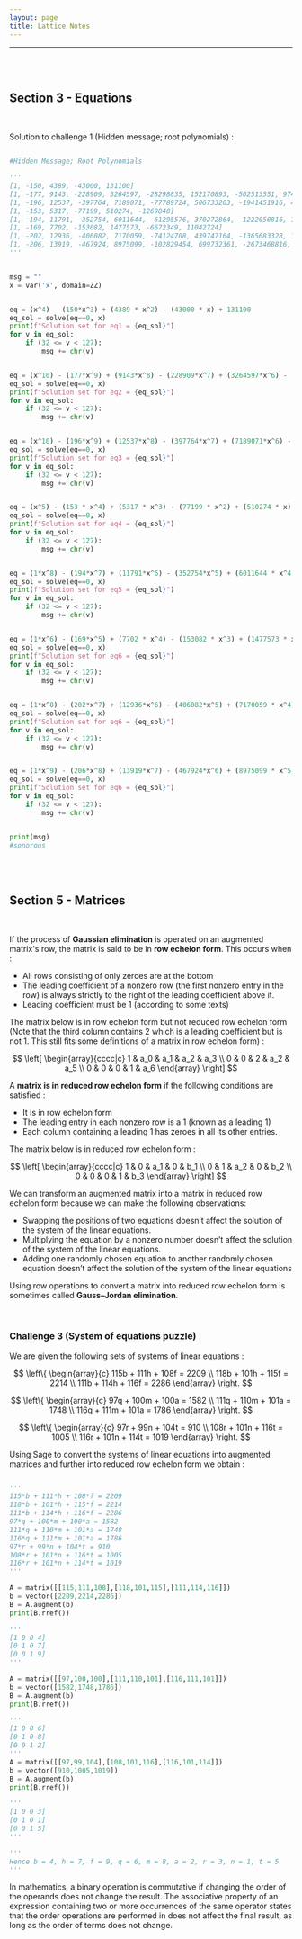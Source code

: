 ```yaml
---
layout: page
title: Lattice Notes
---
```

<hr/>

<br/>

<br/>


## Section 3 - Equations

<br/>

Solution to challenge 1 (Hidden message; root polynomials) :

```python

#Hidden Message; Root Polynomials

'''
[1, -150, 4389, -43000, 131100]
[1, -177, 9143, -228909, 3264597, -28298835, 152170893, -502513551, 974729862, -995312448, 396179424]
[1, -196, 12537, -397764, 7189071, -77789724, 506733203, -1941451916, 4165661988, -4501832400, 1841875200]
[1, -153, 5317, -77199, 510274, -1269840]
[1, -194, 11791, -352754, 6011644, -61295576, 370272864, -1222050816, 1696757760]
[1, -169, 7702, -153082, 1477573, -6672349, 11042724]
[1, -202, 12936, -406082, 7170059, -74124708, 439747164, -1365683328, 1701311040]
[1, -206, 13919, -467924, 8975099, -102829454, 699732361, -2673468816, 4956440220, -2888395200]
'''


msg = ""
x = var('x', domain=ZZ)


eq = (x^4) - (150*x^3) + (4389 * x^2) - (43000 * x) + 131100
eq_sol = solve(eq==0, x)
print(f"Solution set for eq1 = {eq_sol}")
for v in eq_sol:
    if (32 <= v < 127):
        msg += chr(v)


eq = (x^10) - (177*x^9) + (9143*x^8) - (228909*x^7) + (3264597*x^6) - (28298835*x^5) + (152170893 * x^4) - (502513551 * x^3) + (974729862 * x^2) + (-995312448 * x^1) + (396179424)
eq_sol = solve(eq==0, x)
print(f"Solution set for eq2 = {eq_sol}")
for v in eq_sol:
    if (32 <= v < 127):
        msg += chr(v)


eq = (x^10) - (196*x^9) + (12537*x^8) - (397764*x^7) + (7189071*x^6) - (77789724*x^5) + (506733203 * x^4) - (1941451916 * x^3) + (4165661988 * x^2) + (-4501832400 * x^1) + (1841875200)
eq_sol = solve(eq==0, x)
print(f"Solution set for eq3 = {eq_sol}")
for v in eq_sol:
    if (32 <= v < 127):
        msg += chr(v)


eq = (x^5) - (153 * x^4) + (5317 * x^3) - (77199 * x^2) + (510274 * x) + (-1269840)
eq_sol = solve(eq==0, x)
print(f"Solution set for eq4 = {eq_sol}")
for v in eq_sol:
    if (32 <= v < 127):
        msg += chr(v)


eq = (1*x^8) - (194*x^7) + (11791*x^6) - (352754*x^5) + (6011644 * x^4) - (61295576 * x^3) + (370272864 * x^2) + (-1222050816 * x^1) + (1696757760)
eq_sol = solve(eq==0, x)
print(f"Solution set for eq5 = {eq_sol}")
for v in eq_sol:
    if (32 <= v < 127):
        msg += chr(v)


eq = (1*x^6) - (169*x^5) + (7702 * x^4) - (153082 * x^3) + (1477573 * x^2) + (-6672349 * x^1) + (11042724)
eq_sol = solve(eq==0, x)
print(f"Solution set for eq6 = {eq_sol}")
for v in eq_sol:
    if (32 <= v < 127):
        msg += chr(v)


eq = (1*x^8) - (202*x^7) + (12936*x^6) - (406082*x^5) + (7170059 * x^4) - (74124708 * x^3) + (439747164 * x^2) + (-1365683328 * x^1) + (1701311040)
eq_sol = solve(eq==0, x)
print(f"Solution set for eq6 = {eq_sol}")
for v in eq_sol:
    if (32 <= v < 127):
        msg += chr(v)


eq = (1*x^9) - (206*x^8) + (13919*x^7) - (467924*x^6) + (8975099 * x^5) - (102829454 * x^4) + (699732361 * x^3) + (-2673468816 * x^2) + (4956440220* x^1) - (2888395200)
eq_sol = solve(eq==0, x)
print(f"Solution set for eq6 = {eq_sol}")
for v in eq_sol:
    if (32 <= v < 127):
        msg += chr(v)


print(msg)
#sonorous


```

<br/>

<br/>

## Section 5 - Matrices

<br/>

If the process of **Gaussian elimination** is operated on an augmented matrix's row, the matrix is said to be in **row echelon form**. This occurs when :

- All rows consisting of only zeroes are at the bottom
- The leading coefficient of a nonzero row (the first nonzero entry in the row) is always strictly to the right of the leading coefficient above it.
- Leading coefficient must be 1 (according to some texts)

The matrix below is in row echelon form but not reduced row echelon form (Note that the third column contains 2 which is a leading coefficient but is not 1. This still fits some definitions of a matrix in row echelon form) :

$$ \left[
\begin{array}{cccc|c}
1 & a_0 & a_1 & a_2 & a_3 \\ 
0 & 0 & 2 & a_2 & a_5 \\
0 & 0 & 0 & 1 & a_6
\end{array}
\right] $$

A **matrix is in reduced row echelon form** if the following conditions are satisfied :

- It is in row echelon form
- The leading entry in each nonzero row is a 1 (known as a leading 1)
- Each column containing a leading 1 has zeroes in all its other entries. 

The matrix below is in reduced row echelon form :

$$ \left[
\begin{array}{cccc|c}
1 & 0 & a_1 & 0 & b_1 \\ 
0 & 1 & a_2 & 0 & b_2 \\
0 & 0 & 0 & 1 & b_3
\end{array}
\right] $$

We can transform an augmented matrix into a matrix in reduced row echelon form because we can make the following observations:

- Swapping the positions of two equations doesn’t affect the solution of the system
of the linear equations.
- Multiplying the equation by a nonzero number doesn’t affect the solution of the
system of the linear equations.
- Adding one randomly chosen equation to another randomly chosen equation doesn’t
affect the solution of the system of the linear equations

Using row operations to convert a matrix into reduced row echelon form is sometimes called **Gauss–Jordan elimination**.

<br/>

### Challenge 3 (System of equations puzzle)

We are given the following sets of systems of linear equations :

$$
\left\{ 
\begin{array}{c}
115b + 111h + 108f = 2209 \\ 
118b + 101h + 115f = 2214 \\
111b + 114h + 116f = 2286
\end{array}
\right. 
$$


$$
\left\{ 
\begin{array}{c}
97q + 100m + 100a = 1582 \\ 
111q + 110m + 101a = 1748 \\
116q + 111m + 101a = 1786
\end{array}
\right. 
$$


$$
\left\{ 
\begin{array}{c}
97r + 99n + 104t = 910 \\ 
108r + 101n + 116t = 1005 \\
116r + 101n + 114t = 1019
\end{array}
\right. 
$$

Using Sage to convert the systems of linear equations into augmented matrices and further into reduced row echelon form we obtain :

```python

'''
115*b + 111*h + 108*f = 2209
118*b + 101*h + 115*f = 2214
111*b + 114*h + 116*f = 2286
97*q + 100*m + 100*a = 1582
111*q + 110*m + 101*a = 1748
116*q + 111*m + 101*a = 1786
97*r + 99*n + 104*t = 910
108*r + 101*n + 116*t = 1005
116*r + 101*n + 114*t = 1019
'''

A = matrix([[115,111,108],[118,101,115],[111,114,116]])
b = vector([2209,2214,2286])
B = A.augment(b)
print(B.rref())

'''
[1 0 0 4]
[0 1 0 7]
[0 0 1 9]
'''

A = matrix([[97,100,100],[111,110,101],[116,111,101]])
b = vector([1582,1748,1786])
B = A.augment(b)
print(B.rref())

'''
[1 0 0 6]
[0 1 0 8]
[0 0 1 2]
'''
A = matrix([[97,99,104],[108,101,116],[116,101,114]])
b = vector([910,1005,1019])
B = A.augment(b)
print(B.rref())

'''
[1 0 0 3]
[0 1 0 1]
[0 0 1 5]
'''

'''
Hence b = 4, h = 7, f = 9, q = 6, m = 8, a = 2, r = 3, n = 1, t = 5
'''

```

In mathematics, a binary operation is commutative if changing the order of the operands does not change the result. The associative property of an expression containing two or more occurrences of the same operator states that the order operations are performed in does not affect the final result, as long as the order of terms does not change.
